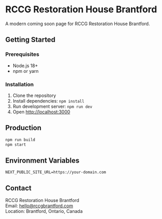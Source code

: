 # RCCG Restoration House Brantford

A modern coming soon page for RCCG Restoration House Brantford.

## Getting Started

### Prerequisites
- Node.js 18+
- npm or yarn

### Installation

1. Clone the repository
2. Install dependencies: `npm install`
3. Run development server: `npm run dev`
4. Open [http://localhost:3000](http://localhost:3000)

## Production

```bash
npm run build
npm start
```

## Environment Variables

```
NEXT_PUBLIC_SITE_URL=https://your-domain.com
```

## Contact

RCCG Restoration House Brantford  
Email: hello@rccgbrantford.com  
Location: Brantford, Ontario, Canada